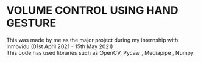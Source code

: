 # VOLUME CONTROL USING HAND GESTURE <br>
This was made by me as the major project during my internship with Inmovidu (01st April 2021 - 15th May 2021)<br>
This code has used libraries such as OpenCV, Pycaw , Mediapipe , Numpy.<br><br>


